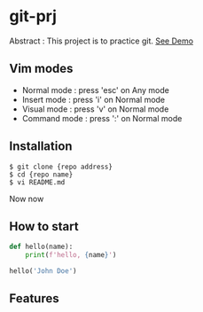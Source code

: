 # git-prj

Abstract : This project is to practice git.
[See Demo](http://www.google.com/)

## Vim modes

- Normal mode : press 'esc' on Any mode
- Insert mode : press 'i' on Normal mode
- Visual mode : press 'v' on Normal mode
- Command mode : press ':' on Normal mode

## Installation
```shell
$ git clone {repo address}
$ cd {repo name}
$ vi README.md
```

Now now

## How to start
```python
def hello(name):
    print(f'hello, {name}')

hello('John Doe')
```

## Features
